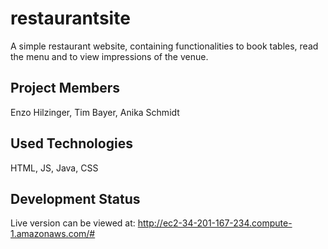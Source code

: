 # restaurantsite

A simple restaurant website, containing functionalities to book tables, 
read the menu and to view impressions of the venue.

## Project Members

Enzo Hilzinger, Tim Bayer, Anika Schmidt

## Used Technologies

HTML, JS, Java, CSS

## Development Status

Live version can be viewed at: http://ec2-34-201-167-234.compute-1.amazonaws.com/#
